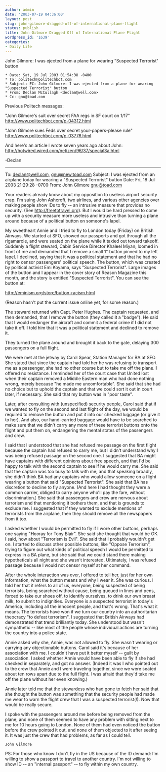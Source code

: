 ```yaml
---
author: admin
date: '2003-07-19 04:36:00'
layout: post
slug: john-gilmore-dragged-off-of-international-plane-flight
status: publish
title: John Gilmore Dragged Off of International Plane Flight
wordpress_id: '1639'
categories:
- Daily Life
---
```

John Gilmore: I was ejected from a plane for wearing "Suspected Terrorist" button

    * Date: Sat, 19 Jul 2003 01:54:38 -0400
    * To: politech@politechbot.com
    * Subject: FC: John Gilmore: I was ejected from a plane for wearing "Suspected Terrorist" button
    * From: Declan McCullagh <declan@well.com>
    * Cc: gnu@toad.com

Previous Politech messages:

"John Gilmore&apos;s suit over secret FAA regs in SF court on 1/17"
<a href="http://www.politechbot.com/p-04312.html">http://www.politechbot.com/p-04312.html</a>

"John Gilmore sues Feds over secret your-papers-please rule"
<a href="http://www.politechbot.com/p-03776.html">http://www.politechbot.com/p-03776.html</a>

And here&apos;s an article I wrote seven years ago about John:
<a href="http://hotwired.wired.com/netizen/96/37/special3a.html">http://hotwired.wired.com/netizen/96/37/special3a.html</a>

-Declan

---

To: declan@well.com, gnu@new.toad.com
Subject: I was ejected from an airplane today for wearing a "Suspected 
Terrorist" button
Date: Fri, 18 Jul 2003 21:29:28 -0700
From: John Gilmore <gnu@toad.com>

Your readers already know about my opposition to useless airport security crap.  I&apos;m suing John Ashcroft, two airlines, and various other agencies over making people show IDs to fly -- an intrusive measure that provides no security.  (See <a href="http://freetotravel.org">http://freetotravel.org</a>). But I would be hard pressed to come up with a security measure more useless and intrusive than turning a plane around because of a political button on someone&apos;s lapel. <lj-cut text="read the rest of his e-mail.">

My sweetheart Annie and I tried to fly to London today (Friday) on British Airways.  We started at SFO, showed our passports and got through all the rigamarole, and were seated on the plane while it taxied out toward takeoff.  Suddenly a flight steward, Cabin Service Director Khaleel Miyan, loomed in front of me and demanded that I remove a small 1" button pinned to my left lapel.  I declined, saying that it was a political statement and that he had no right to censor passengers&apos; political speech.  The button, which was created by political activist Emi Koyama, says "Suspected Terrorist".  Large images of the button and I appear in the cover story of Reason Magazine this month, and the story is entitled "Suspected Terrorist". You can see the button at:

   <a href="http://eminism.org/store/button-racism.html">http://eminism.org/store/button-racism.html</a>

(Reason hasn&apos;t put the current issue online yet, for some reason.)

The steward returned with Capt. Peter Hughes.  The captain requested, and then demanded, that I remove the button (they called it a "badge").  He said that I would endanger the aircraft and commit a federal crime if I did not take it off.  I told him that it was a political statement and declined to remove it.

They turned the plane around and brought it back to the gate, delaying 300 passengers on a full flight.

We were met at the jetway by Carol Spear, Station Manager for BA at SFO.  She stated that since the captain had told her he was refusing to transport me as a passenger, she had no other course but to take me off the plane.  I offered no resistance.  I reminded her of the court case that United lost when their captain removed a Middle Eastern man who had done nothing wrong, merely because "he made me uncomfortable". She said that she had no choice but to uphold the captain and that we could sort it out in court later, if necessary.  She said that my button was in "poor taste".

Later, after consulting with (unspecified) security people, Carol said that if we wanted to fly on the second and last flight of the day, we would be required to remove the button and put it into our checked luggage (or give it to her).  And also, our hand-carried baggage would have to be searched to make sure that we didn&apos;t carry any more of these terrorist buttons onto the flight and put them on, endangering the mental states of the passengers and crew.

I said that I understood that she had refused me passage on the first flight because the captain had refused to carry me, but I didn&apos;t understand why I was being refused passage on the second one.  I suggested that BA might have captains with different opinions about free speech, and that I&apos;d be happy to talk with the second captain to see if he would carry me.  She said that the captain was too busy to talk with me, and that speaking broadly, she didn&apos;t think BA had any captains who would allow someone on a flight wearing a button that said "Suspected Terrorist".  She said that BA has discretion to decline to fly anyone.  (And here I had thought they were a common carrier, obliged to carry anyone who&apos;ll pay the fare, without discrimination.)  She said that passengers and crew are nervous about terrorism and that mentioning it bothers them, and that is grounds to exclude me.  I suggested that if they wanted to exclude mentions of terrorists from the airplane, then they should remove all the newspapers from it too.

I asked whether I would be permitted to fly if I wore other buttons, perhaps one saying "Hooray for Tony Blair".  She said she thought that would be OK.  I said, how about "Terrorism is Evil".  She said that I probably wouldn&apos;t get on.  I started to discuss other possible buttons, like "Oppose Terrorism", trying to figure out what kinds of political speech I would be permitted to express in a BA plane, but she said that we could stand there making hypotheticals all night and she wasn&apos;t interested.  Ultimately, I was refused passage because I would not censor myself at her command.

After the whole interaction was over, I offered to tell her, just for her own information, what the button means and why I wear it.  She was curious.  I told her that it refers to all of us, everyone, being suspected of being terrorists, being searched without cause, being queued in lines and pens, forced to take our shoes off, to identify ourselves, to drink our own breast milk, to submit to indignities. Everyone is a suspected terrorist in today&apos;s America, including all the innocent people, and that&apos;s wrong.  That&apos;s what it means.  The terrorists have won if we turn our country into an authoritarian theocracy "to defeat terrorism".  I suggested that British Airways had demonstrated that trend brilliantly today.  She understood but wasn&apos;t sympathetic -- like most of the people whose individual actions are turning the country into a police state.

Annie asked why she, Annie, was not allowed to fly.  She wasn&apos;t wearing or carrying any objectionable buttons.  Carol said it&apos;s because of her association with me.  I couldn&apos;t have put it better myself -- guilt by association.  I asked whether Annie would have been able to fly if she had checked in separately, and got no answer. (Indeed it was I who pointed out to the crew that Annie and I were traveling together, since we were seated about ten rows apart due to the full flight.  I was afraid that they&apos;d take me off the plane without her even knowing.)

Annie later told me that the stewardess who had gone to fetch her said that she thought the button was something that the security people had made me wear to warn the flight crew that I was a suspected terrorist(!).  Now that would be really secure.

I spoke with the passengers around me before being removed from the plane, and none of them seemed to have any problem with sitting next to me for 10 hours going to London.  None of them had even noticed the button before the crew pointed it out, and none of them objected to it after seeing it.  It was just the crew that had problems, as far as I could tell.

	John Gilmore

PS: For those who know I don&apos;t fly in the US because of the ID demand: I&apos;m willing to show a passport to travel to another country.  I&apos;m not willing to show ID -- an "internal passport" -- to fly within my own country.
